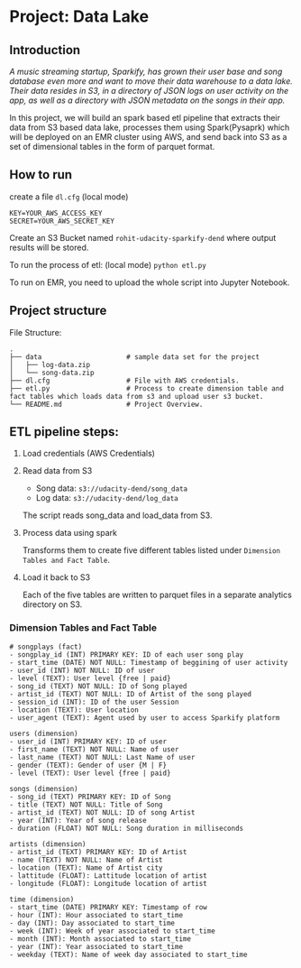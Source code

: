 # Project: Data Lake

## Introduction

*A music streaming startup, Sparkify, has grown their user base and song database even more and want to move their data warehouse to a data lake. Their data resides in S3, in a directory of JSON logs on user activity on the app, as well as a directory with JSON metadata on the songs in their app.*

In this project, we will build an spark based etl pipeline that extracts their data from S3 based data lake, processes them using Spark(Pysaprk) which will be deployed on an EMR cluster using AWS, and send back into S3 as a set of dimensional tables in the form of parquet format. 

## How to run

create a file `dl.cfg` (local mode)

```
KEY=YOUR_AWS_ACCESS_KEY
SECRET=YOUR_AWS_SECRET_KEY
```

Create an S3 Bucket named `rohit-udacity-sparkify-dend` where output results will be stored.

To run the process of etl: (local mode)
`python etl.py`

To run on EMR, you need to upload the whole script into Jupyter Notebook.

## Project structure

File Structure:
```
.
├── data                     # sample data set for the project
│   ├── log-data.zip         
│   └── song-data.zip        
├── dl.cfg                   # File with AWS credentials.
├── etl.py                   # Process to create dimension table and fact tables which loads data from s3 and upload user s3 bucket.
└── README.md                # Project Overview.
```

## ETL pipeline steps:

1. Load credentials (AWS Credentials)
2. Read data from S3
    - Song data: `s3://udacity-dend/song_data`
    - Log data: `s3://udacity-dend/log_data`

    The script reads song_data and load_data from S3.

3. Process data using spark

    Transforms them to create five different tables listed under `Dimension Tables and Fact Table`.

4. Load it back to S3

   Each of the five tables are written to parquet files in a separate analytics directory on S3. 

### Dimension Tables and Fact Table

```
# songplays (fact)
- songplay_id (INT) PRIMARY KEY: ID of each user song play 
- start_time (DATE) NOT NULL: Timestamp of beggining of user activity
- user_id (INT) NOT NULL: ID of user
- level (TEXT): User level {free | paid}
- song_id (TEXT) NOT NULL: ID of Song played
- artist_id (TEXT) NOT NULL: ID of Artist of the song played
- session_id (INT): ID of the user Session 
- location (TEXT): User location 
- user_agent (TEXT): Agent used by user to access Sparkify platform
```

```
users (dimension)
- user_id (INT) PRIMARY KEY: ID of user
- first_name (TEXT) NOT NULL: Name of user
- last_name (TEXT) NOT NULL: Last Name of user
- gender (TEXT): Gender of user {M | F}
- level (TEXT): User level {free | paid}
```
```
songs (dimension)
- song_id (TEXT) PRIMARY KEY: ID of Song
- title (TEXT) NOT NULL: Title of Song
- artist_id (TEXT) NOT NULL: ID of song Artist
- year (INT): Year of song release
- duration (FLOAT) NOT NULL: Song duration in milliseconds
```

```
artists (dimension)
- artist_id (TEXT) PRIMARY KEY: ID of Artist
- name (TEXT) NOT NULL: Name of Artist
- location (TEXT): Name of Artist city
- lattitude (FLOAT): Lattitude location of artist
- longitude (FLOAT): Longitude location of artist
```

```
time (dimension)
- start_time (DATE) PRIMARY KEY: Timestamp of row
- hour (INT): Hour associated to start_time
- day (INT): Day associated to start_time
- week (INT): Week of year associated to start_time
- month (INT): Month associated to start_time 
- year (INT): Year associated to start_time
- weekday (TEXT): Name of week day associated to start_time
```
